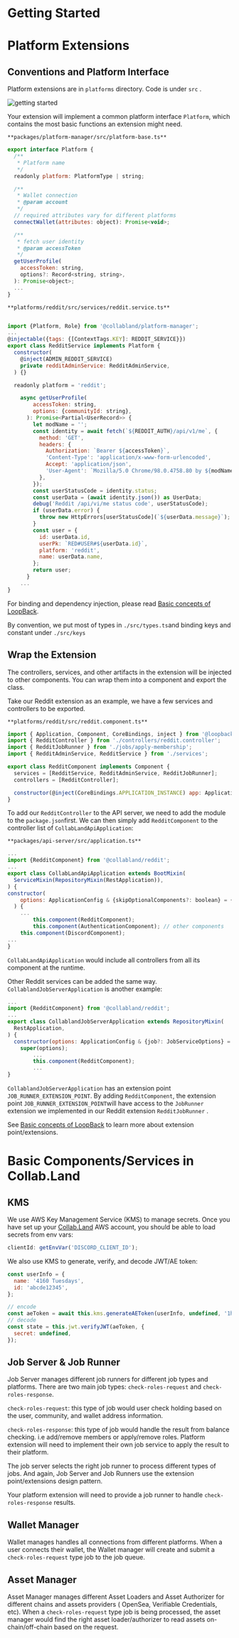 # Getting Started

# Platform Extensions

## Conventions and Platform Interface

Platform extensions are in `platforms` directory. Code is under `src` .

![getting started](./images/getting-started-code.png)

Your extension will implement a common platform interface `Platform`, which contains the most basic functions an extension might need.

`**packages/platform-manager/src/platform-base.ts**`

```jsx
export interface Platform {
  /**
   * Platform name
   */
  readonly platform: PlatformType | string;

  /**
   * Wallet connection
   * @param account
   */
  // required attributes vary for different platforms
  connectWallet(attributes: object): Promise<void>;

  /**
   * fetch user identity
   * @param accessToken
   */
  getUserProfile(
    accessToken: string,
    options?: Record<string, string>,
  ): Promise<object>;
  ...
}
```

`**platforms/reddit/src/services/reddit.service.ts**`

```jsx

import {Platform, Role} from '@collabland/platform-manager';
...
@injectable({tags: {[ContextTags.KEY]: REDDIT_SERVICE}})
export class RedditService implements Platform {
  constructor(
    @inject(ADMIN_REDDIT_SERVICE)
    private redditAdminService: RedditAdminService,
  ) {}

  readonly platform = 'reddit';

	async getUserProfile(
	    accessToken: string,
	    options: {communityId: string},
	  ): Promise<Partial<UserRecord>> {
	    let modName = '';
	    const identity = await fetch(`${REDDIT_AUTH}/api/v1/me`, {
	      method: 'GET',
	      headers: {
	        Authorization: `Bearer ${accessToken}`,
	        'Content-Type': 'application/x-www-form-urlencoded',
	        Accept: 'application/json',
	        'User-Agent': `Mozilla/5.0 Chrome/98.0.4758.80 by ${modName}`,
	      },
	    });
	    const userStatusCode = identity.status;
	    const userData = (await identity.json()) as UserData;
	    debug('Reddit /api/vi/me status code', userStatusCode);
	    if (userData.error) {
	      throw new HttpErrors[userStatusCode](`${userData.message}`);
	    }
	    const user = {
	      id: userData.id,
	      userPk: `RED#USER#${userData.id}`,
	      platform: 'reddit',
	      name: userData.name,
	    };
	    return user;
	  }
	...
}
```

For binding and dependency injection, please read [Basic concepts of LoopBack](Basic%20concepts%20of%20LoopBack%20cdafa74dc2f54d0f9ab2f2896ee57f8b.md).

By convention, we put most of types in `./src/types.ts`and binding keys and constant under `./src/keys`

## Wrap the Extension

The controllers, services, and other artifacts in the extension will be injected to other components. You can wrap them into a component and export the class.

Take our Reddit extension as an example, we have a few services and controllers to be exported.

`**platforms/reddit/src/reddit.component.ts**`

```jsx
import { Application, Component, CoreBindings, inject } from '@loopback/core';
import { RedditController } from './controllers/reddit.controller';
import { RedditJobRunner } from './jobs/apply-membership';
import { RedditAdminService, RedditService } from './services';

export class RedditComponent implements Component {
  services = [RedditService, RedditAdminService, RedditJobRunner];
  controllers = [RedditController];

  constructor(@inject(CoreBindings.APPLICATION_INSTANCE) app: Application) {}
}
```

To add our `RedditController` to the API server, we need to add the module to the `package.json`first. We can then simply add `RedditComponent` to the controller list of `CollabLandApiApplication`:

`**packages/api-server/src/application.ts**`

```jsx
...
import {RedditComponent} from '@collabland/reddit';
...
export class CollabLandApiApplication extends BootMixin(
  ServiceMixin(RepositoryMixin(RestApplication)),
) {
constructor(
    options: ApplicationConfig & {skipOptionalComponents?: boolean} = {},
  ) {
    ...
		this.component(RedditComponent);
		this.component(AuthenticationComponent); // other components
    this.component(DiscordComponent);
...
}
```

`CollabLandApiApplication` would include all controllers from all its component at the runtime.

Other Reddit services can be added the same way. `CollablandJobServerApplication` is another example:

```jsx
...
import {RedditComponent} from '@collabland/reddit';
...
export class CollablandJobServerApplication extends RepositoryMixin(
  RestApplication,
) {
  constructor(options: ApplicationConfig & {job?: JobServiceOptions} = {}) {
    super(options);
		...
		this.component(RedditComponent);
		...
}
```

`CollablandJobServerApplication` has an extension point `JOB_RUNNER_EXTENSION_POINT`. By adding `RedditComponent`, the extension point `JOB_RUNNER_EXTENSION_POINT`will have access to the `JobRunner` extension we implemented in our Reddit extension `RedditJobRunner` .

See [Basic concepts of LoopBack](Basic%20concepts%20of%20LoopBack%20cdafa74dc2f54d0f9ab2f2896ee57f8b.md) to learn more about extension point/extensions.

# Basic Components/Services in Collab.Land

## KMS

We use AWS Key Management Service (KMS) to manage secrets. Once you have set up your [Collab.Land](http://Collab.Land) AWS account, you should be able to load secrets from env vars:

```jsx
clientId: getEnvVar('DISCORD_CLIENT_ID');
```

We also use KMS to generate, verify, and decode JWT/AE token:

```jsx
const userInfo = {
  name: '4160 Tuesdays',
  id: 'abcde12345',
};

// encode
const aeToken = await this.kms.generateAEToken(userInfo, undefined, '1h');
// decode
const state = this.jwt.verifyJWT(aeToken, {
  secret: undefined,
});
```

## Job Server & Job Runner

Job Server manages different job runners for different job types and platforms. There are two main job types: `check-roles-request` and `check-roles-response`.

`check-roles-request`: this type of job would user check holding based on the user, community, and wallet address information.

`check-roles-response`: this type of job would handle the result from balance checking. i.e add/remove members or apply/remove roles. Platform extension will need to implement their own job service to apply the result to their platform.

The job server selects the right job runner to process different types of jobs. And again, Job Server and Job Runners use the extension point/extensions design pattern.

Your platform extension will need to provide a job runner to handle `check-roles-response` results.

## Wallet Manager

Wallet manages handles all connections from different platforms. When a user connects their wallet, the Wallet manager will create and submit a `check-roles-request` type job to the job queue.

## Asset Manager

Asset Manager manages different Asset Loaders and Asset Authorizer for different chains and assets providers ( OpenSea, Verifiable Credentials, etc). When a `check-roles-request` type job is being processed, the asset manager would find the right asset loader/authorizer to read assets on-chain/off-chain based on the request.
